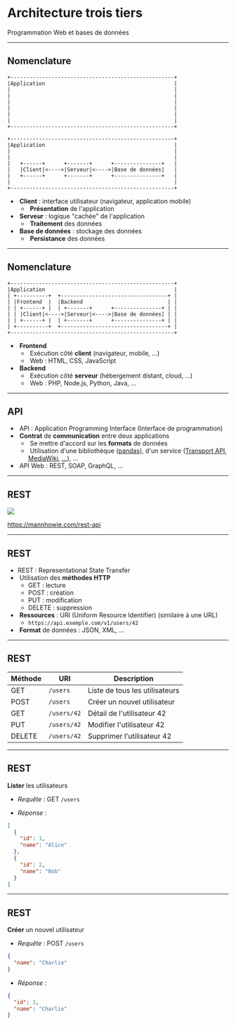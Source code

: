 # Architecture trois tiers

Programmation Web et bases de données

---

## Nomenclature

<div class="r-stack">

```kroki svgbob half
+----------------------------------------------------+
|Application                                         |
|                                                    |
|                                                    |
|                                                    |
|                                                    |
|                                                    |
|                                                    |
+----------------------------------------------------+
```

```kroki svgbob half fragment
+----------------------------------------------------+
|Application                                         |
|                                                    |
|                                                    |
|   +------+      +-------+      +---------------+   |
|   |Client|<---->|Serveur|<---->|Base de données|   |
|   +------+      +-------+      +---------------+   |
|                                                    |
+----------------------------------------------------+
```

</div>

- &shy;<!-- .element: class="fragment" --> **Client** : interface utilisateur (navigateur, application mobile)
  - &shy;<!-- .element: class="fragment" --> **Présentation** de l'application
- &shy;<!-- .element: class="fragment" --> **Serveur** : logique "cachée" de l'application
  - &shy;<!-- .element: class="fragment" --> **Traitement** des données
- &shy;<!-- .element: class="fragment" --> **Base de données** : stockage des données
  - &shy;<!-- .element: class="fragment" --> **Persistance** des données

---

## Nomenclature

<div class="r-stack">

```kroki svgbob half
+----------------------------------------------------+
|Application                                         |
| +----------+  +----------------------------------+ |
| |Frontend  |  |Backend                           | |
| | +------+ |  | +-------+      +---------------+ | |
| | |Client|<---->|Serveur|<---->|Base de données| | |
| | +------+ |  | +-------+      +---------------+ | |
| +----------+  +----------------------------------+ |
+----------------------------------------------------+
```

</div>

- &shy;<!-- .element: class="fragment" --> **Frontend**
  - &shy;<!-- .element: class="fragment" --> Exécution côté **client** (navigateur, mobile, &hellip;)
  - &shy;<!-- .element: class="fragment" --> Web : HTML, CSS, JavaScript
- &shy;<!-- .element: class="fragment" --> **Backend**
  - &shy;<!-- .element: class="fragment" --> Exécution côté **serveur** (hébergement distant, cloud, &hellip;)
  - &shy;<!-- .element: class="fragment" --> Web : PHP, Node.js, Python, Java, &hellip;

---

## API

- &shy;<!-- .element: class="fragment" --> API : Application Programming Interface (Interface de programmation)
- &shy;<!-- .element: class="fragment" --> **Contrat** de **communication** entre deux applications
  - &shy;<!-- .element: class="fragment" --> Se mettre d'accord sur les **formats** de données
  - &shy;<!-- .element: class="fragment" --> Utilisation d'une bibliothèque ([pandas](https://pandas.pydata.org/)), d'un service ([Transport API](https://transport.opendata.ch/), [MediaWiki](https://www.mediawiki.org/wiki/API:Main_page/fr), [&hellip;](https://github.com/public-apis/public-apis)), &hellip;
- &shy;<!-- .element: class="fragment" --> API Web : REST, SOAP, GraphQL, &hellip;

---

## REST

![](https://images.ctfassets.net/vwq10xzbe6iz/5sBH4Agl614xM7exeLsTo7/9e84dce01735f155911e611c42c9793f/rest-api.png) <!-- .element: class="full" -->

https://mannhowie.com/rest-api <!-- .element: class="reference" -->

---

## REST

- REST : Representational State Transfer
- &shy;<!-- .element: class="fragment" --> Utilisation des **méthodes HTTP**
  - GET : lecture
  - POST : création
  - PUT : modification
  - DELETE : suppression
- &shy;<!-- .element: class="fragment" --> **Ressources** : URI (Uniform Resource Identifier) (similaire à une URL)
  - `https://api.exemple.com/v1/users/42`
- &shy;<!-- .element: class="fragment" --> **Format** de données : JSON, XML, &hellip;

---

## REST

| Méthode | URI         | Description                    |
| ------- | ----------- | ------------------------------ |
| GET     | `/users`    | Liste de tous les utilisateurs |
| POST    | `/users`    | Créer un nouvel utilisateur    |
| GET     | `/users/42` | Détail de l'utilisateur 42     |
| PUT     | `/users/42` | Modifier l'utilisateur 42      |
| DELETE  | `/users/42` | Supprimer l'utilisateur 42     |

---

## REST

**Lister** les utilisateurs

- _Requête_ : GET `/users`

- _Réponse_ :

```json
[
  {
    "id": 1,
    "name": "Alice"
  },
  {
    "id": 2,
    "name": "Bob"
  }
]
```

---

## REST

**Créer** un nouvel utilisateur

- _Requête_ : POST `/users`

```json
{
  "name": "Charlie"
}
```

- _Réponse_ :

```json
{
  "id": 3,
  "name": "Charlie"
}
```
